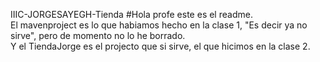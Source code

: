 IIIC-JORGESAYEGH-Tienda
#Hola profe este es el readme.
<br>
El mavenproject es lo que habiamos hecho en la clase 1, "Es decir ya no sirve", pero de momento no lo he borrado.
<br>
Y el TiendaJorge es el projecto que si sirve, el que hicimos en la clase 2.
